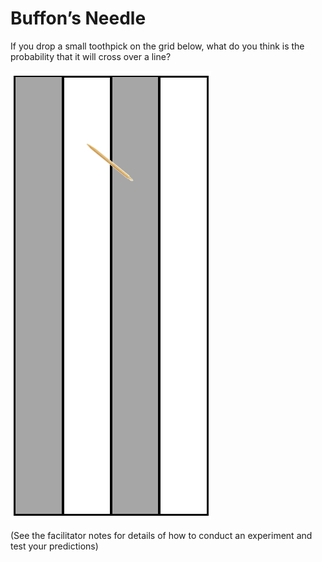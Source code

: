 # Buffon’s Needle

If you drop a small toothpick on the grid below, what do you think is the
probability that it will cross over a line?

![grid with needle](../../images/p2-a.png)

(See the facilitator notes for details of how to conduct an experiment and
test your predictions)
